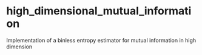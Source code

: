 # high_dimensional_mutual_information
Implementation of a binless entropy estimator for mutual information in high dimension
